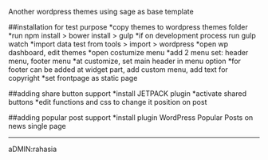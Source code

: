 Another wordpress themes using sage as base template

##installation for test purpose
*copy themes to wordpress themes folder
*run npm install > bower install > gulp
*if on development process run gulp watch
*import data test from tools > import > wordpress
*open wp dashboard, edit themes
*open costumize menu
*add 2 menu set: header menu, footer menu
*at customize, set main header in menu option
*for footer can be added at widget part, add custom menu, add text for copyright
*set frontpage as static page

##adding share button support
*install JETPACK plugin
*activate shared buttons
*edit functions and css to change it position on post

##adding popular post support
*install plugin WordPress Popular Posts on news single page

--------
aDMIN:rahasia